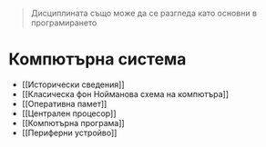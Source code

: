 
> Дисциплината също може да се разгледа като основни в програмирането

# Компютърна система
- [[Исторически сведения]]
- [[Класическа фон Нойманова схема на компютъра]]
- [[Оперативна памет]]
- [[Централен процесор]]
- [[Компютърна програма]]
- [[Периферни устройво]]